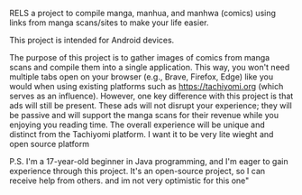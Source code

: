 RELS a project to compile manga, manhua, and manhwa (comics) using links from manga scans/sites to make your life easier. 

This project is intended for Android devices.

The purpose of this project is to gather images of comics from manga scans and compile them into a single application. 
This way, you won't need multiple tabs open on your browser (e.g., Brave, Firefox, Edge) like you would when using existing 
platforms such as https://tachiyomi.org (which serves as an influence). However, one key difference with this project is 
that ads will still be present. These ads will not disrupt your experience; they will be passive and will support the manga scans 
for their revenue while you enjoying you reading time. The overall experience will be unique and distinct from the Tachiyomi platform.
I want it to be very lite wieght and open source platform

P.S. I'm a 17-year-old beginner in Java programming, and I'm eager to gain experience through this project. It's an open-source project, so I can receive help from others. and im not very optimistic for this one"
